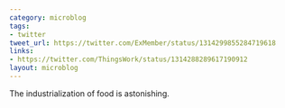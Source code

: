 ```yaml
---
category: microblog
tags:
- twitter
tweet_url: https://twitter.com/ExMember/status/1314299855284719618
links:
- https://twitter.com/ThingsWork/status/1314288289617190912
layout: microblog
---
```

The industrialization of food is astonishing.
